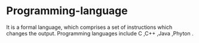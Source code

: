 # Programming-language

It is a formal language, which comprises a set of instructions which changes the output.
Programming languages include C ,C++ ,Java ,Phyton .
